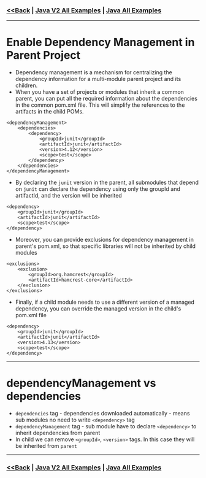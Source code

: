 ### [<<Back](../README.md) | [Java V2 All Examples](https://github.com/avinashbabudonthu/java/blob/master/java-v2/README.md) | [Java All Examples](https://github.com/avinashbabudonthu/java/blob/master/README.md)
------
# Enable Dependency Management in Parent Project
* Dependency management is a mechanism for centralizing the dependency information for a multi-module parent project and its children.
* When you have a set of projects or modules that inherit a common parent, you can put all the required information about the dependencies in the common pom.xml file. This will simplify the references to the artifacts in the child POMs.
```
<dependencyManagement>
	<dependencies>
		<dependency>
			<groupId>junit</groupId>
			<artifactId>junit</artifactId>
			<version>4.12</version>
			<scope>test</scope>
		</dependency>
	</dependencies>
</dependencyManagement>
```
* By declaring the `junit` version in the parent, all submodules that depend on `junit` can declare the dependency using only the groupId and artifactId, and the version will be inherited
```
<dependency>
	<groupId>junit</groupId>
	<artifactId>junit</artifactId>
	<scope>test</scope>
</dependency>
```
* Moreover, you can provide exclusions for dependency management in parent's pom.xml, so that specific libraries will not be inherited by child modules
```
<exclusions>
    <exclusion>
        <groupId>org.hamcrest</groupId>
        <artifactId>hamcrest-core</artifactId>
    </exclusion>
</exclusions>
```
* Finally, if a child module needs to use a different version of a managed dependency, you can override the managed version in the child's pom.xml file
```
<dependency>
	<groupId>junit</groupId>
	<artifactId>junit</artifactId>
	<version>4.13</version>
	<scope>test</scope>
</dependency>
```
------
# dependencyManagement vs dependencies
* `dependencies` tag - dependencies downloaded automatically - means sub modules no need to write `<dependency>` tag 
* `dependencyManagement` tag - sub module have to declare `<dependency>` to inherit dependencies from parent
* In child we can remove `<groupId>`, `<version>` tags. In this case they will be inherited from `parent`
------
### [<<Back](../README.md) | [Java V2 All Examples](https://github.com/avinashbabudonthu/java/blob/master/java-v2/README.md) | [Java All Examples](https://github.com/avinashbabudonthu/java/blob/master/README.md)